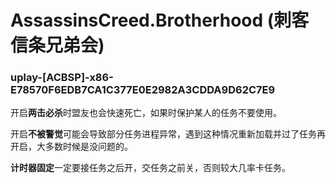 # AssassinsCreed.Brotherhood (刺客信条兄弟会)

### uplay-[ACBSP]-x86-E78570F6EDB7CA1C377E0E2982A3CDDA9D62C7E9
开启**两击必杀**时盟友也会快速死亡，如果时保护某人的任务不要使用。

开启**不被警觉**可能会导致部分任务进程异常，遇到这种情况重新加载并过了任务再开启，大多数时候是没问题的。

**计时器固定**一定要接任务之后开，交任务之前关，否则较大几率卡任务。
